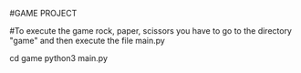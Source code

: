 #GAME PROJECT

#To execute the game rock, paper, scissors you have to go to the directory "game" and then execute the file main.py

cd game
python3 main.py
